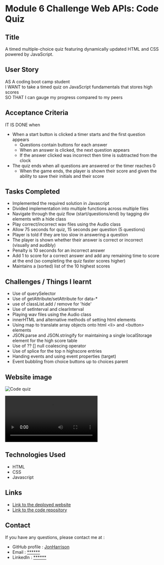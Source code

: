 # Module 6 Challenge Web APIs: Code Quiz

## Title

A timed multiple-choice quiz featuring dynamically updated HTML and CSS powered by JavaScript.

## User Story

AS A coding boot camp student<br>
I WANT to take a timed quiz on JavaScript fundamentals that stores high scores<br>
SO THAT I can gauge my progress compared to my peers<br>

## Acceptance Criteria

IT IS DONE when 

  * When a start button is clicked a timer starts and the first question appears
    * Questions contain buttons for each answer
    * When an answer is clicked, the next question appears
    * If the answer clicked was incorrect then time is subtracted from the clock
  * The quiz ends when all questions are answered or the timer reaches 0
    * When the game ends, the player is shown their score and given the ability to save their initials and their score
  
## Tasks Completed

* Implemented the required solution in Javascript
* Divided implementation into multiple functions across multiple files
* Navigate through the quiz flow (start/questions/end) by tagging div elements with a hide class
* Play correct/incorrect wav files using the Audio class
* Allow 75 seconds for quiz, 15 seconds per question (5 questions)
* Player is told if they are too slow in answering a question
* The player is shown whether their answer is correct or incorrect (visually and audibly)
* Penalty is 10 seconds for an incorrect answer
* Add 1 to score for a correct answer and add any remaining time to score at the end (so completing the quiz faster scores higher)
* Maintains a (sorted) list of the 10 highest scores

## Challenges / Things I learnt

* Use of querySelector
* Use of getAttribute/setAttribute for data-*
* use of classList.add / remove for 'hide'
* Use of setInterval and clearInterval
* Playing wav files using the Audio class
* innerHTML and alternative methods of setting html elements
* Using map to translate array objects onto html \<li\> and \<button\> elements
* JSON.parse and JSON.stringify for maintaining a single localStorage element for the high score table
* Use of ?? [] null coalescing operator
* Use of splice for the top n highscore entries
* Handing events and using event properties (target)
* Event bubbling from choice buttons up to choices parent

## Website image

![Code quiz](https://user-images.githubusercontent.com/1043077/205377317-33432fb6-19ab-46e6-a43c-e6e9a7ba6d85.png)

![Watch the video](https://user-images.githubusercontent.com/1043077/205376283-b5bfc4f1-ac5c-4cf3-97bd-9f479b3209c7.mp4)

## Technologies Used

- HTML
- CSS
- Javascript

## Links

* [Link to the deployed website](https://jonharrison.github.io/code-quiz/)
* [Link to the code repository](https://github.com/JonHarrison/code-quiz)

## Contact

If you have any questions, please contact me at :

* GitHub profile : [JonHarrison](https://github.com/JonHarrison)
* Email : [******]()
* LinkedIn : [******]()
